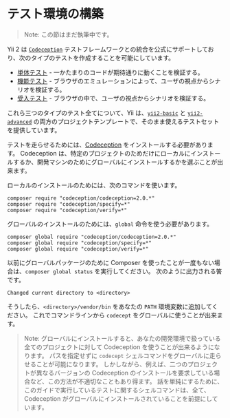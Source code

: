テスト環境の構築
================

> Note: この節はまだ執筆中です。

Yii 2 は [`Codeception`](https://github.com/Codeception/Codeception) テストフレームワークとの統合を公式にサポートしており、次のタイプのテストを作成することを可能にしています。

- [単体テスト](test-unit.md) - 一かたまりのコードが期待通りに動くことを検証する。
- [機能テスト](test-functional.md) - ブラウザのエミュレーションによって、ユーザの視点からシナリオを検証する。
- [受入テスト](test-acceptance.md) - ブラウザの中で、ユーザの視点からシナリオを検証する。

これら三つのタイプのテスト全てについて、Yii は、[`yii2-basic`](https://github.com/yiisoft/yii2-app-basic) と [`yii2-advanced`](https://github.com/yiisoft/yii2-app-advanced) の両方のプロジェクトテンプレートで、そのまま使えるテストセットを提供しています。

テストを走らせるためには、[Codeception](https://github.com/Codeception/Codeception) をインストールする必要があります。
Codeception は、特定のプロジェクトのためだけにローカルにインストールするか、開発マシンのためにグローバルにインストールするかを選ぶことが出来ます。

ローカルのインストールのためには、次のコマンドを使います。

```
composer require "codeception/codeception=2.0.*"
composer require "codeception/specify=*"
composer require "codeception/verify=*"
```

グローバルのインストールのためには、`global` 命令を使う必要があります。

```
composer global require "codeception/codeception=2.0.*"
composer global require "codeception/specify=*"
composer global require "codeception/verify=*"
```

以前にグローバルパッケージのために Composer を使ったことが一度もない場合は、`composer global status` を実行してください。
次のように出力される筈です。

```
Changed current directory to <directory>
```

そうしたら、`<directory>/vendor/bin` をあなたの `PATH` 環境変数に追加してください。
これでコマンドラインから `codecept` をグローバルに使うことが出来ます。

> Note: グローバルにインストールすると、あなたの開発環境で扱っている全てのプロジェクトに対して Codeception を使うことが出来るようになります。
  パスを指定せずに `codecept` シェルコマンドをグローバルに走らせることが可能になります。
  しかしながら、例えば、二つのプロジェクトが異なるバージョンの Codeception のインストールを要求している場合など、この方法が不適切なこともあり得ます。
  話を単純にするために、このガイドで実行しているテストに関するシェルコマンドは、全て、Codeception がグローバルにインストールされていることを前提にしています。
